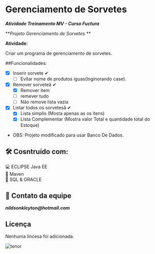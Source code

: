 # Gerenciamento de Sorvetes

**_Atividade Treinamento MV - Curso Fuctura_**

**_Projeto Gerenciamento de Sorvetes_ **

**Atividade:**

Criar um programa de gerenciamento de sorvetes.

##Funcionalidades:
- [x] Inserir sorvete ✔
  - [ ] Evitar nome de produtos iguas(Inginorando case).
- [x] Remover sorveteâ ✔
  - [x] Remover item
  - [ ] remever tudo
  - [ ] Não remove lista vazia
- [x] Listar todos os sorvetesâ ✔
  - [x] Lista simplis (Mosta apenas as os itens)
  - [x] Lista Complementar (Mostra valor Total e quantidade total do Estoque)

- OBS: Projeto modificado para usar Banco De Dados.

## 🛠 Cosntruído com:
:computer: ECLIPSE Java EE <br>
:space_invader: Maven<br>
:bank: SQL & ORACLE <br>

## :postbox: Contato da equipe
**_nildsonkleyton@hotmail.com_**

## Licença
Nenhuma lincesa foi adicionada.

![tenor](https://media1.tenor.com/images/505ddb5e0b0e8c3e96b66e1469ef47c1/tenor.gif?itemid=4903969) 
